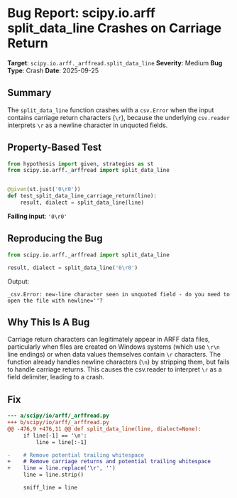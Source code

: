 # Bug Report: scipy.io.arff split_data_line Crashes on Carriage Return

**Target**: `scipy.io.arff._arffread.split_data_line`
**Severity**: Medium
**Bug Type**: Crash
**Date**: 2025-09-25

## Summary

The `split_data_line` function crashes with a `csv.Error` when the input contains carriage return characters (`\r`), because the underlying `csv.reader` interprets `\r` as a newline character in unquoted fields.

## Property-Based Test

```python
from hypothesis import given, strategies as st
from scipy.io.arff._arffread import split_data_line


@given(st.just('0\r0'))
def test_split_data_line_carriage_return(line):
    result, dialect = split_data_line(line)
```

**Failing input**: `'0\r0'`

## Reproducing the Bug

```python
from scipy.io.arff._arffread import split_data_line

result, dialect = split_data_line('0\r0')
```

Output:
```
_csv.Error: new-line character seen in unquoted field - do you need to open the file with newline=''?
```

## Why This Is A Bug

Carriage return characters can legitimately appear in ARFF data files, particularly when files are created on Windows systems (which use `\r\n` line endings) or when data values themselves contain `\r` characters. The function already handles newline characters (`\n`) by stripping them, but fails to handle carriage returns. This causes the csv.reader to interpret `\r` as a field delimiter, leading to a crash.

## Fix

```diff
--- a/scipy/io/arff/_arffread.py
+++ b/scipy/io/arff/_arffread.py
@@ -476,9 +476,11 @@ def split_data_line(line, dialect=None):
     if line[-1] == '\n':
         line = line[:-1]

-    # Remove potential trailing whitespace
+    # Remove carriage returns and potential trailing whitespace
+    line = line.replace('\r', '')
     line = line.strip()

     sniff_line = line
```